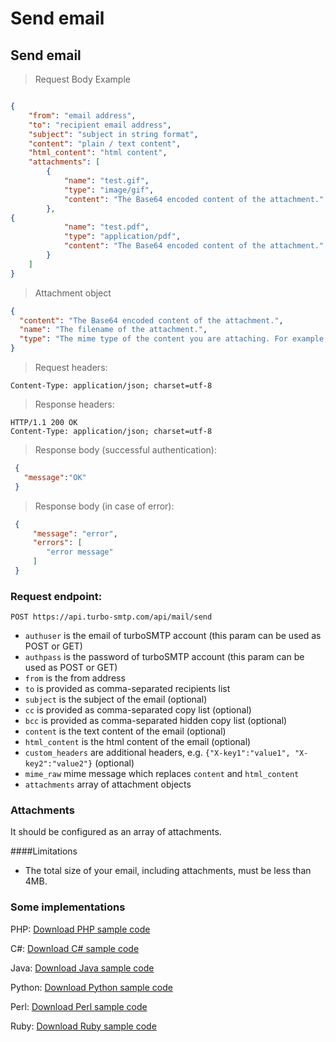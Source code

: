 
# Send email

## Send email

> Request Body Example

```json

{
	"from": "email address",
	"to": "recipient email address",
	"subject": "subject in string format",
	"content": "plain / text content",
	"html_content": "html content",
	"attachments": [
		{
			"name": "test.gif",
			"type": "image/gif",
			"content": "The Base64 encoded content of the attachment."
		},
{
			"name": "test.pdf",
			"type": "application/pdf",
			"content": "The Base64 encoded content of the attachment."
		}
	]
}


```

> Attachment object

```json
{
  "content": "The Base64 encoded content of the attachment.",
  "name": "The filename of the attachment.", 
  "type": "The mime type of the content you are attaching. For example, image/gif."
}
```

> Request headers:

```
Content-Type: application/json; charset=utf-8
```

> Response headers:

```
HTTP/1.1 200 OK
Content-Type: application/json; charset=utf-8
```

> Response body (successful authentication):

```json
 { 
   "message":"OK" 
 }

```

> Response body (in case of error):

```json
 { 
     "message": "error",
     "errors": [
        "error message"
     ]
 } 
```

### Request endpoint:

`
POST https://api.turbo-smtp.com/api/mail/send
`

- `authuser` is the email of turboSMTP account (this param can be used as POST or GET)
- `authpass` is the password of turboSMTP account (this param can be used as POST or GET)
- `from` is the from address
- `to` is provided as comma-separated recipients list
- `subject` is the subject of the email (optional)
- `cc` is provided as comma-separated copy list (optional)
- `bcc` is provided as comma-separated hidden copy list (optional)
- `content` is the text content of the email (optional)
- `html_content` is the html content of the email (optional)
- `custom_headers` are additional headers, e.g. `{"X-key1":"value1", "X-key2":"value2"}` (optional)
- `mime_raw` mime message which replaces `content` and `html_content`
- `attachments` array of attachment objects

### Attachments

It should be configured as an array of attachments.

####Limitations

- The total size of your email, including attachments, must be less than 4MB.
    
### Some implementations

PHP: [Download PHP sample code](https://dashboard.serversmtp.com/downloads/turbo_send_email_code.zip "Go to PHP implementation")

C#: [Download C# sample code](https://dashboard.serversmtp.com/downloads/CSharp-turboSMTP-API.zip "Go to C# implementation")

Java: [Download Java sample code](https://dashboard.serversmtp.com/downloads/Java-turboSMTP-API.zip "Go to Java implementation")

Python: [Download Python sample code](https://dashboard.serversmtp.com/downloads/Python-turboSMTP-API.zip "Go to Python implementation")

Perl: [Download Perl sample code](https://dashboard.serversmtp.com/downloads/Perl-turboSMTP-API.zip "Go to Perl implementation")

Ruby: [Download Ruby sample code](https://dashboard.serversmtp.com/downloads/Ruby-turboSMTP-API.zip "Go to Ruby implementation")
